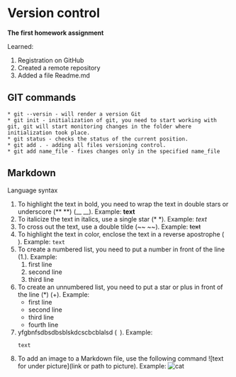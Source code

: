 # Version control  
**The first homework assignment**

Learned:
1. Registration on GitHub
2. Created a remote repository
3. Added a file Readme.md

## GIT commands
    * git --versin - will render a version Git
    * git init - initialization of git, you need to start working with git, git will start monitoring changes in the folder where initialization took place.
    * git status - checks the status of the current position.
    * git add . - adding all files versioning control.
    * git add name_file - fixes changes only in the specified name_file 

## Markdown

Language syntax

1. To highlight the text in bold, you need to wrap the text in double stars or underscore  (** **) (__ __). Example: **text**
2. To italicize the text in italics, use a single star (* *). Example: *text*
3. To cross out the text, use a double tilde (~~ ~~). Example: ~~text~~
4. To highlight the text in color, enclose the text in a reverse apostrophe (` `). Example: `text`
5. To create a numbered list, you need to put a number in front of the line (1.). Example:
    1. first line
    2. second line
    3. third line
6. To create an unnumbered list, you need to put a star or plus in front of the line (*) (+). Example:
    * first line
    * second line
    * third line
    + fourth line
7. yfgbnfsdbsdbsblskdcscbcblalsd (``` ```). Example: 
    ```
    text
    ```
8. To add an image to a Markdown file, use the following command ![text for under picture](link or path to picture). Example:
    ![cat](https://wallbox.ru/resize/800x480/wallpapers/main/201546/e49e8e606a6eeaa.jpg)